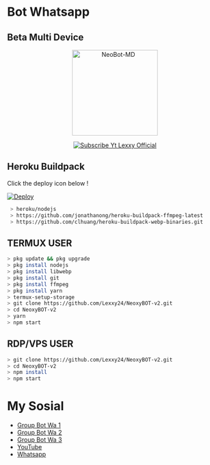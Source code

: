 # Bot Whatsapp
## Beta Multi Device 

<p align="center">
<img src="https://encrypted-tbn0.gstatic.com/images?q=tbn:ANd9GcTGJDcHPHsij7anNGZCHUw3xdzpsjSOWm17d_U7rFrXxpoxESk1tEbwJ_Zk&s=10" alt="NeoBot-MD" width="200"/>

<p align="center">
    <a href="https://Lexxy24.github.io">
        <img
            src="https://readme-typing-svg.herokuapp.com?size=15&width=280&lines=Created+By+Lexxy+Official+🙏"
            alt="Subscribe Yt Lexxy Official"
        />
    </a>
</p>

## Heroku Buildpack

Click the deploy icon below !

[![Deploy](https://www.herokucdn.com/deploy/button.svg)](https://heroku.com/deploy?template=https://github.com/Lexxy24/NeoxyBOT-v2)

```bash
 > heroku/nodejs
 > https://github.com/jonathanong/heroku-buildpack-ffmpeg-latest
 > https://github.com/clhuang/heroku-buildpack-webp-binaries.git
```

## TERMUX USER
```bash
> pkg update && pkg upgrade
> pkg install nodejs
> pkg install libwebp
> pkg install git
> pkg install ffmpeg
> pkg install yarn
> termux-setup-storage
> git clone https://github.com/Lexxy24/NeoxyBOT-v2.git
> cd NeoxyBOT-v2
> yarn
> npm start
```

## RDP/VPS USER
```bash 
> git clone https://github.com/Lexxy24/NeoxyBOT-v2.git
> cd NeoxyBOT-v2
> npm install
> npm start
```

# My Sosial
- [Group Bot Wa 1](https://chat.whatsapp.com/GGtmie0M39u1rE8ViOcBNw)
- [Group Bot Wa 2](https://chat.whatsapp.com/E3zewfxrc5pKE6Rzb3BuqG)
- [Group Bot Wa 3](https://chat.whatsapp.com/EDYV3OK6wHaDAb6J1iMnUa)
- [YouTube ](https://youtube.com/channel/UCGDk88W54RJOgk6b1p42NVg)
- [Whatsapp ](https://wa.me/6288223674569)
